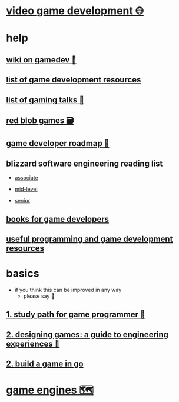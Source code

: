 # [video game development 🌐](http://www.wikiwand.com/en/Video_game_development)


# help


## [wiki on gamedev 🤖](https://www.reddit.com/r/gamedev/wiki/index)

## [list of game development resources](https://game-development.zeef.com/david.arcila)

## [list of gaming talks 🐙](https://github.com/hzoo/awesome-gametalks)

## [red blob games 🗃️](http://www.redblobgames.com/)

## [game developer roadmap 🐙](https://github.com/utilForever/game-developer-roadmap)

## blizzard software engineering reading list

- [associate](https://www.amazon.com/gp/richpub/listmania/fullview/R2LC80THGVDJHI)

- [mid-level](https://www.amazon.com/gp/richpub/listmania/fullview/R1C0VA4J8ZBURC)

- [senior](https://www.amazon.com/gp/richpub/listmania/fullview/R2FZ98PSM92N7F/)

## [books for game developers](http://mrelusive.com/books/books.html)

## [useful programming and game development resources](https://eliasdaler.github.io/programming-and-gamedev-resources/)


# basics

- if you think this can be improved in any way  
	- please say 💙


## [1. study path for game programmer 🐙](https://github.com/miloyip/game-programmer)

## [2. designing games: a guide to engineering experiences 📕](https://www.goodreads.com/book/show/16144499-designing-games)

## [2. build a game in go](https://engo.io/tutorials/01-hello-world)


# [game engines 🗺️](https://my.mindnode.com/bxSEPduhsyxhpEsq3aDWjey4naXLsLTjdjTCqBGB)

